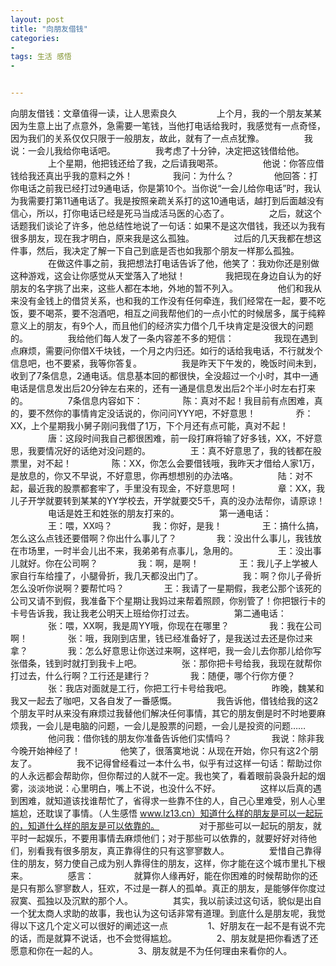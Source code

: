 ```yaml
---
layout: post
title: "向朋友借钱"
categories:
- 
tags: 生活 感悟
- 


---
```

向朋友借钱：文章值得一读，让人思索良久
　　
　　上个月，我的一个朋友某某因为生意上出了点意外，急需要一笔钱，当他打电话给我时，我感觉有一点奇怪，因为我们的关系仅仅只限于一般朋友，故此，就有了一点点犹豫。
　　
　　我说：一会儿我给你电话吧。
　　
　　我考虑了十分钟，决定把这钱借给他。
　　
　　上个星期，他把钱还给了我，之后请我喝茶。
　　
　　他说：你答应借钱给我还真出乎我的意料之外！
　　
　　我问：为什么？
　　
　　他回答：打你电话之前我已经打过9通电话，你是第10个。当你说“一会儿给你电话”时，我认为我需要打第11通电话了。我是按照亲疏关系打的这10通电话，越打到后面越没有信心，所以，打你电话已经是死马当成活马医的心态了。
　　
　　之后，就这个话题我们谈论了许多，他总结性地说了一句话：如果不是这次借钱，我还以为我有很多朋友，现在我才明白，原来我是这么孤独。
　　
　　过后的几天我都在想这件事，然后，我决定了解一下自己到底是否也如我那个朋友一样那么孤独。
　　
　　在做这件事之前，我把想法打电话告诉了他，他笑了：我劝你还是别做这种游戏，这会让你感觉从天堂落入了地狱！
　　
　　我把现在身边自认为的好朋友的名字挑了出来，这些人都在本地，外地的暂不列入。
　　
　　他们和我从来没有金钱上的借贷关系，也和我的工作没有任何牵连，我们经常在一起，要不吃饭，要不喝茶，要不泡酒吧，相互之间我帮他们的一点小忙的时候居多，属于纯粹意义上的朋友，有9个人，而且他们的经济实力借个几千块肯定是没很大的问题的。
　　
　　我给他们每人发了一条内容差不多的短信：
　　
　　我现在遇到点麻烦，需要问你借X千块钱，一个月之内归还。如行的话给我电话，不行就发个信息吧，也不要紧，我等你答复。
　　
　　我是昨天下午发的，晚饭时间未到，收到了7条信息，2通电话。信息基本回的都很快，全没超过一个小时，其中一通电话是信息发出后20分钟左右来的，还有一通是信息发出后2个半小时左右打来的。
　　
　　7条信息内容如下：
　　
　　陈：真对不起！我目前有点困难，真的，要不然你的事情肯定没话说的，你问问YYY吧，不好意思！
　　
　　乔：XX，上个星期我小舅子刚问我借了1万，下个月还有点可能，真对不起！
　　
　　唐：这段时间我自己都很困难，前一段打麻将输了好多钱，XX，不好意思，我要情况好的话绝对没问题的。
　　
　　王：真不好意思了，我的钱都在股票里，对不起！
　　
　　陈：XX，你怎么会要借钱哦，我昨天才借给人家1万，是放息的，你又不早说，不好意思，你再想想别的办法咯。
　　
　　陆：对不起，最近我的股票都套牢了，手里没有现金，不好意思呵！
　　
　　章：XX，我儿子开学就要转到某某的YY学校去，开学就要交5千，真的没办法帮你，请原谅！
　　
　　电话是姓王和姓张的朋友打来的。
　　
　　第一通电话：
　　
　　王：喂，XX吗？
　　
　　我：你好，是我！
　　
　　王：搞什么搞，怎么这么点钱还要借啊？你出什么事儿了？
　　
　　我：没出什么事儿，我钱放在市场里，一时半会儿出不来，我弟弟有点事儿，急用的。
　　
　　王：没出事儿就好。你在公司啊？
　　
　　我：啊，是啊！
　　
　　王：我儿子上学被人家自行车给撞了，小腿骨折，我几天都没出门了。
　　
　　我：啊？你儿子骨折怎么没听你说啊？要帮忙吗？
　　
　　王：我请了一星期假，我老公那个该死的公司又请不到假，我准备下个星期让我妈过来帮着照顾，你别管了！你把银行卡的卡号告诉我，我让我老公明天上班给你打过去。
　　
　　第二通电话：
　　
　　张：喂，XX啊，我是周YY哦，你现在在哪里？
　　
　　我：我在公司啊！
　　
　　张：哦，我刚到店里，钱已经准备好了，是我送过去还是你过来拿？
　　
　　我：怎么好意思让你送过来啊，这样吧，我一会儿去你那儿给你写张借条，钱到时就打到我卡上吧。
　　
　　张：那你把卡号给我，我现在就帮你打过去，什么行啊？工行还是建行？
　　
　　我：随便，哪个行你方便？
　　
　　张：我店对面就是工行，你把工行卡号给我吧。
　　
　　昨晚，魏某和我又一起去了咖吧，又各自发了一番感慨。
　　
　　我告诉他，借钱给我的这2个朋友平时从来没有麻烦过我替他们解决任何事情，其它的朋友倒是时不时地要麻烦我，一会儿是电脑的问题，一会儿是股票的问题，一会儿是投资的问题……
　　
　　他问我：借你钱的朋友你准备告诉他们实情吗？
　　
　　我说：除非我今晚开始神经了！
　　
　　他笑了，很落寞地说：从现在开始，你只有这2个朋友了。
　　
　　我不记得曾经看过一本什么书，似乎有过这样一句话：帮助过你的人永远都会帮助你，但你帮过的人就不一定。我也笑了，看着眼前袅袅升起的烟雾，淡淡地说：心里明白，嘴上不说，也没什么不好。
　　
　　这样以后真的遇到困难，就知道该找谁帮忙了，省得求一些靠不住的人，自己心里难受，别人心里尴尬，还耽误了事情。（人生感悟  www.lz13.cn）知道什么样的朋友是可以一起玩的，知道什么样的朋友是可以依靠的。
　　
　　对于那些可以一起玩的朋友，就平时一起娱乐，不要用事情去麻烦他们；对于那些可以依靠的，就要好好对待他们，别看我有很多朋友，真正靠得住的只有这寥寥数人。
　　
　　爱惜自己靠得住的朋友，努力使自己成为别人靠得住的朋友，这样，你才能在这个城市里扎下根来。
　　
　　感言：
　　
　　就算你人缘再好，能在你困难的时候帮助你的还是只有那么寥寥数人，狂欢，不过是一群人的孤单。真正的朋友，是能够伴你度过寂寞、孤独以及沉默的那个人。
　　
　　其实，我以前读过这句话，貌似是出自一个犹太商人求助的故事，我也认为这句话非常有道理。到底什么是朋友呢，我觉得以下这几个定义可以很好的阐述这一点
　　
　　1、好朋友在一起不是有说不完的话，而是就算不说话，也不会觉得尴尬。
　　
　　2、朋友就是把你看透了还愿意和你在一起的人。
　　
　　3、朋友就是不为任何理由来看你的人。